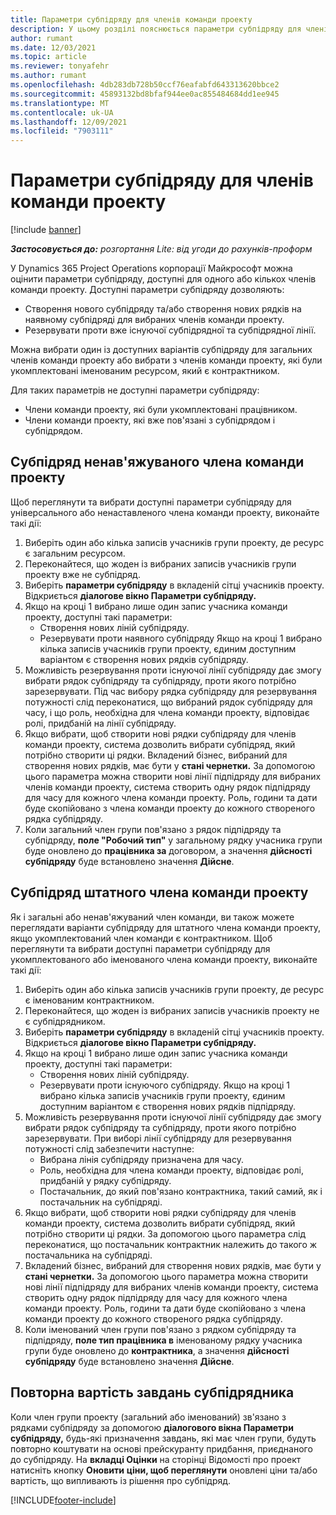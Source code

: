 ```yaml
---
title: Параметри субпідряду для членів команди проекту
description: У цьому розділі пояснюється параметри субпідряду для членів команди проекту в корпорації Майкрософт Dynamics 365 Project Operations.
author: rumant
ms.date: 12/03/2021
ms.topic: article
ms.reviewer: tonyafehr
ms.author: rumant
ms.openlocfilehash: 4db283db728b50ccf76eafabfd643313620bbce2
ms.sourcegitcommit: 45893132bd8bfaf944ee0ac855484684dd1ee945
ms.translationtype: MT
ms.contentlocale: uk-UA
ms.lasthandoff: 12/09/2021
ms.locfileid: "7903111"
---
```

# <a name="subcontracting-options-for-project-team-members"></a>Параметри субпідряду для членів команди проекту

[!include [banner](../../includes/dataverse-preview.md)]

_**Застосовується до:** розгортання Lite: від угоди до рахунків-проформ_

У Dynamics 365 Project Operations корпорації Майкрософт можна оцінити параметри субпідряду, доступні для одного або кількох членів команди проекту. Доступні параметри субпідряду дозволяють:

- Створення нового субпідряду та/або створення нових рядків на наявному субпідряді для вибраних членів команди проекту. 
- Резервувати проти вже існуючої субпідрядної та субпідрядної лінії. 

Можна вибрати один із доступних варіантів субпідряду для загальних членів команди проекту або вибрати з членів команди проекту, які були укомплектовані іменованим ресурсом, який є контрактником. 

Для таких параметрів не доступні параметри субпідряду:

- Члени команди проекту, які були укомплектовані працівником. 
- Члени команди проекту, які вже пов'язані з субпідрядом і субпідрядом. 

## <a name="subcontracting-an-unstaffed-project-team-member"></a>Субпідряд ненав'яжуваного члена команди проекту

Щоб переглянути та вибрати доступні параметри субпідряду для універсального або ненаставленого члена команди проекту, виконайте такі дії:

1. Виберіть один або кілька записів учасників групи проекту, де ресурс є загальним ресурсом.
2. Переконайтеся, що жоден із вибраних записів учасників групи проекту вже не субпідряд. 
3. Виберіть **параметри субпідряду** в вкладеній сітці учасників проекту. Відкриється **діалогове вікно Параметри субпідряду.** 
4. Якщо на кроці 1 вибрано лише один запис учасника команди проекту, доступні такі параметри:
    - Створення нових ліній субпідряду. 
    - Резервувати проти наявного субпідряду Якщо на кроці 1 вибрано кілька записів учасників групи проекту, єдиним доступним варіантом є створення нових рядків субпідряду.
5. Можливість резервування проти існуючої лінії субпідряду дає змогу вибрати рядок субпідряду та субпідряду, проти якого потрібно зарезервувати. Під час вибору рядка субпідряду для резервування потужності слід переконатися, що вибраний рядок субпідряду для часу, і що роль, необхідна для члена команди проекту, відповідає ролі, придбаній на лінії субпідряду.
6. Якщо вибрати, щоб створити нові рядки субпідряду для членів команди проекту, система дозволить вибрати субпідряд, який потрібно створити ці рядки. Вкладений бізнес, вибраний для створення нових рядків, має бути у **стані чернетки.** За допомогою цього параметра можна створити нові лінії підпідряду для вибраних членів команди проекту, система створить одну рядок підпідряду для часу для кожного члена команди проекту. Роль, години та дати буде скопійовано з члена команди проекту до кожного створеного рядка субпідряду. 
7. Коли загальний член групи пов'язано з рядок підпідряду та субпідряду, **поле "Робочий тип"** у загальному рядку учасника групи буде оновлено до **працівника за** договором, а значення **дійсності субпідряду** буде встановлено значення **Дійсне**.

## <a name="subcontracting-a-staffed-project-team-member"></a>Субпідряд штатного члена команди проекту

Як і загальні або ненав'яжуваний член команди, ви також можете переглядати варіанти субпідряду для штатного члена команди проекту, якщо укомплектований член команди є контрактником. Щоб переглянути та вибрати доступні параметри субпідряду для укомплектованого або іменованого члена команди проекту, виконайте такі дії:

1. Виберіть один або кілька записів учасників групи проекту, де ресурс є іменованим контрактником.
2. Переконайтеся, що жоден із вибраних записів учасників проекту не є субпідрядником. 
3. Виберіть **параметри субпідряду** в вкладеній сітці учасників проекту. Відкриється **діалогове вікно Параметри субпідряду.** 
4. Якщо на кроці 1 вибрано лише один запис учасника команди проекту, доступні такі параметри:
      - Створення нових ліній субпідряду.
      - Резервувати проти існуючого субпідряду.
  Якщо на кроці 1 вибрано кілька записів учасників групи проекту, єдиним доступним варіантом є створення нових рядків підпідряду.
5. Можливість резервування проти існуючої лінії субпідряду дає змогу вибрати рядок субпідряду та субпідряду, проти якого потрібно зарезервувати. При виборі лінії субпідряду для резервування потужності слід забезпечити наступне:
      - Вибрана лінія субпідряду призначена для часу. 
      - Роль, необхідна для члена команди проекту, відповідає ролі, придбаній у рядку субпідряду. 
      - Постачальник, до який пов'язано контрактника, такий самий, як і постачальник на субпідряді.
6. Якщо вибрати, щоб створити нові рядки субпідряду для членів команди проекту, система дозволить вибрати субпідряд, який потрібно створити ці рядки. За допомогою цього параметра слід переконатися, що постачальник контрактник належить до такого ж постачальника на субпідряді. 
7. Вкладений бізнес, вибраний для створення нових рядків, має бути у **стані чернетки.** За допомогою цього параметра можна створити нові лінії підпідряду для вибраних членів команди проекту, система створить одну рядок підпідряду для часу для кожного члена команди проекту. Роль, години та дати буде скопійовано з члена команди проекту до кожного створеного рядка субпідряду.  
8. Коли іменований член групи пов'язано з рядком субпідряду та підпідряду, **поле тип працівника в** іменованому рядку учасника групи буде оновлено до **контрактника**, а значення **дійсності субпідряду** буде встановлено значення **Дійсне**.

## <a name="re-costing-subcontractor-assignments"></a>Повторна вартість завдань субпідрядника

Коли член групи проекту (загальний або іменований) зв'язано з рядками субпідряду за допомогою **діалогового вікна Параметри субпідряду,** будь-які призначення завдань, які має член групи, будуть повторно коштувати на основі прейскуранту придбання, приєднаного до субпідряду. На **вкладці Оцінки** на сторінці Відомості про проект натисніть кнопку **Оновити** **ціни, щоб переглянути** оновлені ціни та/або вартість, що випливають із рішення про субпідряд.

[!INCLUDE[footer-include](../../includes/footer-banner.md)]
